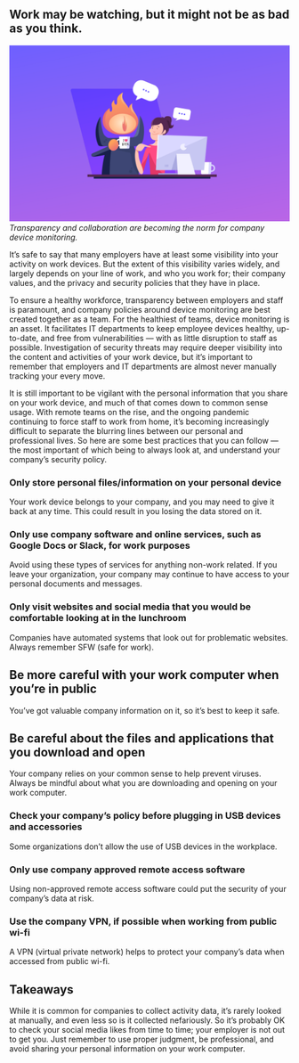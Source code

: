 ## Work may be watching, but it might not be as bad as you think.

![A friendly eye of Sauron watching someone work](../website/assets/images/articles/work-may-be-watching-but-it-might-not-be-as-bad-as-you-think-cover-800x502@2x.png)
*Transparency and collaboration are becoming the norm for company device monitoring.*

It’s safe to say that many employers have at least some visibility into your activity on work devices. But the extent of this visibility varies widely, and largely depends on your line of work, and who you work for; their company values, and the privacy and security policies that they have in place.

To ensure a healthy workforce, transparency between employers and staff is paramount, and company policies around device monitoring are best created together as a team. For the healthiest of teams, device monitoring is an asset. It facilitates IT departments to keep employee devices healthy, up-to-date, and free from vulnerabilities — with as little disruption to staff as possible. Investigation of security threats may require deeper visibility into the content and activities of your work device, but it’s important to remember that employers and IT departments are almost never manually tracking your every move.

It is still important to be vigilant with the personal information that you share on your work device, and much of that comes down to common sense usage. With remote teams on the rise, and the ongoing pandemic continuing to force staff to work from home, it’s becoming increasingly difficult to separate the blurring lines between our personal and professional lives. So here are some best practices that you can follow — the most important of which being to always look at, and understand your company’s security policy.

### Only store personal files/information on your personal device

Your work device belongs to your company, and you may need to give it back at any time. This could result in you losing the data stored on it.

### Only use company software and online services, such as Google Docs or Slack, for work purposes

Avoid using these types of services for anything non-work related. If you leave your organization, your company may continue to have access to your personal documents and messages.

### Only visit websites and social media that you would be comfortable looking at in the lunchroom

Companies have automated systems that look out for problematic websites. Always remember SFW (safe for work).

## Be more careful with your work computer when you’re in public

You’ve got valuable company information on it, so it’s best to keep it safe.

## Be careful about the files and applications that you download and open

Your company relies on your common sense to help prevent viruses. Always be mindful about what you are downloading and opening on your work computer.

### Check your company’s policy before plugging in USB devices and accessories

Some organizations don’t allow the use of USB devices in the workplace.

### Only use company approved remote access software

Using non-approved remote access software could put the security of your company’s data at risk.

### Use the company VPN, if possible when working from public wi-fi

A VPN (virtual private network) helps to protect your company’s data when accessed from public wi-fi.

## Takeaways

While it is common for companies to collect activity data, it’s rarely looked at manually, and even less so is it collected nefariously. So it’s probably OK to check your social media likes from time to time; your employer is not out to get you. Just remember to use proper judgment, be professional, and avoid sharing your personal information on your work computer.

<meta name="category" value="product">
<meta name="authorFullName" value="Mike Thomas">
<meta name="authorGitHubUsername" value="mike-j-thomas">
<meta name="publishedOn" value="2021-10-22">
<meta name="articleTitle" value="Work may be watching, but it might not be as bad as you think.">
<meta name="articleImageUrl" value="../website/assets/images/articles/work-may-be-watching-but-it-might-not-be-as-bad-as-you-think-cover-800x502@2x.png">